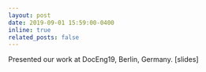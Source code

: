 ```yaml
---
layout: post
date: 2019-09-01 15:59:00-0400
inline: true
related_posts: false
---
```

Presented our work at DocEng19, Berlin, Germany. [slides]
